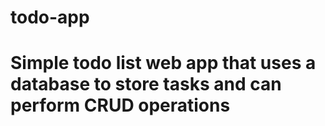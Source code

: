 # todo-app

# Simple todo list web app that uses a database to store tasks and can perform CRUD operations
